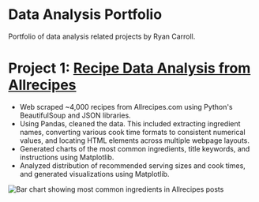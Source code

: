 # Data Analysis Portfolio
Portfolio of data analysis related projects by Ryan Carroll.

# Project 1: [Recipe Data Analysis from Allrecipes](https://github.com/ryanjcarroll/Recipes-Data-Analysis)
* Web scraped ~4,000 recipes from Allrecipes.com using Python's BeautifulSoup and JSON libraries.
* Using Pandas, cleaned the data. This included extracting ingredient names, converting various cook time formats to consistent numerical values, and locating HTML elements across multiple webpage layouts.
* Generated charts of the most common ingredients, title keywords, and instructions using Matplotlib.
* Analyzed distribution of recommended serving sizes and cook times, and generated visualizations using Matplotlib.

![Bar chart showing most common ingredients in Allrecipes posts](https://i.imgur.com/3ei8CEC.png)
